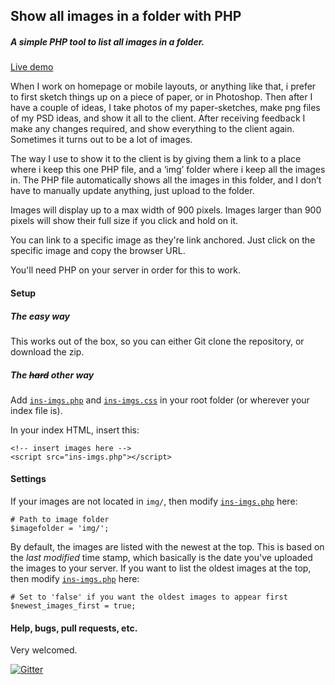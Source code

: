 Show all images in a folder with PHP
------------------------------------

##### A simple PHP tool to list all images in a folder.

[Live demo](http://pe.ngu.in/show-all-images-in-a-folder-with-php/)

When I work on homepage or mobile layouts, or anything like that, i prefer to first sketch things up on a piece of paper, or in Photoshop. Then after I have a couple of ideas, I take photos of my paper-sketches, make png files of my PSD ideas, and show it all to the client. After receiving feedback I make any changes required, and show everything to the client again. Sometimes it turns out to be a lot of images.

The way I use to show it to the client is by giving them a link to a place where i keep this one PHP file, and a ‘img’ folder where i keep all the images in. The PHP file automatically shows all the images in this folder, and I don’t have to manually update anything, just upload to the folder.

Images will display up to a max width of 900 pixels. Images larger than 900 pixels will show their full size if you click and hold on it.

You can link to a specific image as they're link anchored. Just click on the specific image and copy the browser URL.

You'll need PHP on your server in order for this to work.

#### Setup
##### The easy way
This works out of the box, so you can either Git clone the repository, or download the zip.

##### The <del>hard</del> <i>other</i> way
Add [`ins-imgs.php`](https://github.com/mikelothar/show-all-images-in-a-folder-with-php/blob/master/ins-imgs.php) and [`ins-imgs.css`](https://github.com/mikelothar/show-all-images-in-a-folder-with-php/blob/master/ins-imgs.css) in your root folder (or wherever your index file is).

In your index HTML, insert this:

    <!-- insert images here -->
    <script src="ins-imgs.php"></script>


#### Settings
If your images are not located in `img/`, then modify [`ins-imgs.php`](https://github.com/mikelothar/show-all-images-in-a-folder-with-php/blob/master/ins-imgs.php) here:
    
    # Path to image folder
    $imagefolder = 'img/';

By default, the images are listed with the newest at the top. This is based on the _last modified_ time stamp, which basically is the date you've uploaded the images to your server. If you want to list the oldest images at the top, then modify [`ins-imgs.php`](https://github.com/mikelothar/show-all-images-in-a-folder-with-php/blob/master/ins-imgs.php) here:

    # Set to 'false' if you want the oldest images to appear first
    $newest_images_first = true;

#### Help, bugs, pull requests, etc.
Very welcomed.

[![Gitter](https://badges.gitter.im/Join%20Chat.svg)](https://gitter.im/mikelothar/show-all-images-in-a-folder-with-php?utm_source=badge&utm_medium=badge&utm_campaign=pr-badge&utm_content=badge)
